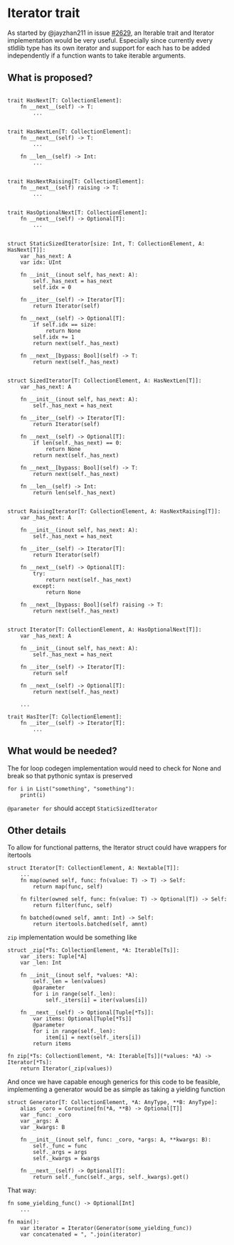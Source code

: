 # Iterator trait

As started by @jayzhan211 in issue [#2629](https://github.com/modularml/mojo/issues/2629), an Iterable trait and Iterator implementation would be very useful. Especially since currently every stldlib type has its own iterator and support for each has to be added independently if a function wants to take iterable arguments.

## What is proposed?

```mojo

trait HasNext[T: CollectionElement]:
    fn __next__(self) -> T:
        ...
    

trait HasNextLen[T: CollectionElement]:
    fn __next__(self) -> T:
        ...
    
    fn __len__(self) -> Int:
        ...


trait HasNextRaising[T: CollectionElement]:
    fn __next__(self) raising -> T:
        ...


trait HasOptionalNext[T: CollectionElement]:
    fn __next__(self) -> Optional[T]:
        ...


struct StaticSizedIterator[size: Int, T: CollectionElement, A: HasNext[T]]:
    var _has_next: A
    var idx: UInt

    fn __init__(inout self, has_next: A):
        self._has_next = has_next
        self.idx = 0

    fn __iter__(self) -> Iterator[T]:
        return Iterator(self)

    fn __next__(self) -> Optional[T]:
        if self.idx == size:
            return None
        self.idx += 1
        return next(self._has_next)

    fn __next__[bypass: Bool](self) -> T:
        return next(self._has_next)


struct SizedIterator[T: CollectionElement, A: HasNextLen[T]]:
    var _has_next: A

    fn __init__(inout self, has_next: A):
        self._has_next = has_next

    fn __iter__(self) -> Iterator[T]:
        return Iterator(self)

    fn __next__(self) -> Optional[T]:
        if len(self._has_next) == 0:
            return None
        return next(self._has_next)

    fn __next__[bypass: Bool](self) -> T:
        return next(self._has_next)

    fn __len__(self) -> Int:
        return len(self._has_next)


struct RaisingIterator[T: CollectionElement, A: HasNextRaising[T]]:
    var _has_next: A

    fn __init__(inout self, has_next: A):
        self._has_next = has_next

    fn __iter__(self) -> Iterator[T]:
        return Iterator(self)

    fn __next__(self) -> Optional[T]:
        try:
            return next(self._has_next)
        except:
            return None

    fn __next__[bypass: Bool](self) raising -> T:
        return next(self._has_next)


struct Iterator[T: CollectionElement, A: HasOptionalNext[T]]:
    var _has_next: A

    fn __init__(inout self, has_next: A):
        self._has_next = has_next

    fn __iter__(self) -> Iterator[T]:
        return self

    fn __next__(self) -> Optional[T]:
        return next(self._has_next)
    
    ...

trait HasIter[T: CollectionElement]:
    fn __iter__(self) -> Iterator[T]:
        ...
```

## What would be needed?

The for loop codegen implementation would need to check for None and break so that pythonic syntax is preserved
```mojo
for i in List("something", "something"):
    print(i)
```

`@parameter for` should accept `StaticSizedIterator`

## Other details

To allow for functional patterns, the Iterator struct could have wrappers for itertools
```mojo
struct Iterator[T: CollectionElement, A: Nextable[T]]:
    ...
    fn map(owned self, func: fn(value: T) -> T) -> Self:
        return map(func, self)

    fn filter(owned self, func: fn(value: T) -> Optional[T]) -> Self:
        return filter(func, self)
    
    fn batched(owned self, amnt: Int) -> Self:
        return itertools.batched(self, amnt)
```

`zip` implementation would be something like 
```mojo
struct _zip[*Ts: CollectionElement, *A: Iterable[Ts]]:
    var _iters: Tuple[*A]
    var _len: Int

    fn __init__(inout self, *values: *A):
        self._len = len(values)
        @parameter
        for i in range(self._len):
            self._iters[i] = iter(values[i])

    fn __next__(self) -> Optional[Tuple[*Ts]]:
        var items: Optional[Tuple[*Ts]]
        @parameter
        for i in range(self._len):
            item[i] = next(self._iters[i])
        return items

fn zip[*Ts: CollectionElement, *A: Iterable[Ts]](*values: *A) -> Iterator[*Ts]:
    return Iterator(_zip(values))
```

And once we have capable enough generics for this code to be feasible, implementing a generator would be as simple as taking a yielding function
```mojo
struct Generator[T: CollectionElement, *A: AnyType, **B: AnyType]:
    alias _coro = Coroutine[fn(*A, **B) -> Optional[T]]
    var _func: _coro
    var _args: A
    var _kwargs: B

    fn __init__(inout self, func: _coro, *args: A, **kwargs: B):
        self._func = func
        self._args = args
        self._kwargs = kwargs

    fn __next__(self) -> Optional[T]:
        return self._func(self._args, self._kwargs).get()
```

That way:
```mojo
fn some_yielding_func() -> Optional[Int]
    ...

fn main():
    var iterator = Iterator(Generator(some_yielding_func))
    var concatenated = ", ".join(iterator)
```